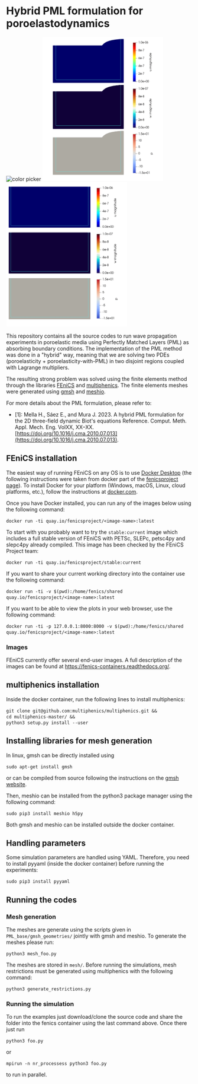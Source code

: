 # Hybrid PML formulation for poroelastodynamics
<img width="327" height="389" src="media/Experiment_2_HybridPML.gif" alt="color picker" /> <img width="327" height="389" src="media/Experiment_3_HybridPML.gif" alt="color picker" /> <img width="327" height="389" src="media/Experiment_4_HybridPML.gif" alt="color picker" />

This repository contains all the source codes to run wave propagation experiments in poroelastic media using Perfectly Matched Layers (PML) as absorbing boundary conditions. The implementation of the PML method was done in a "hybrid" way, meaning that we are solving two PDEs (poroelasticity + poroelasticity-with-PML) in two disjoint regions coupled with Lagrange multipliers.

The resulting strong problem was solved using the finite elements method through the libraries [FEniCS](https://fenicsproject.org/) and [multiphenics](https://github.com/multiphenics/multiphenics). The finite elements meshes were generated using [gmsh](https://www.gmsh.info/) and [meshio](https://github.com/nschloe/meshio).

For more details about the PML formulation, please refer to:

- [1]: Mella H., Sáez E., and Mura J. 2023. A hybrid PML formulation for the 2D three-field dynamic Biot's equations
Reference. Comput. Meth. Appl. Mech. Eng. VolXX, XX–XX. [https://doi.org/10.1016/j.cma.2010.07.013](https://doi.org/10.1016/j.cma.2010.07.013).


## FEniCS installation
The easiest way of running FEniCS on any OS is to use
[Docker Desktop](https://hub.docker.com/?overlay=onboarding) (the following
instructions were taken from docker part of the [fenicsproject page](https://bitbucket.org/fenics-project/docker/src/master/)).
To install Docker for your platform (Windows, macOS, Linux, cloud
platforms, etc.), follow the instructions at
[docker.com](https://docs.docker.com/engine/getstarted/step_one/).

Once you have Docker installed, you can run any of the images below
using the following command:

    docker run -ti quay.io/fenicsproject/<image-name>:latest

To start with you probably want to try the `stable:current` image
which includes a full stable version of FEniCS with PETSc, SLEPc,
petsc4py and slepc4py already compiled. This image has been checked by
the FEniCS Project team:

    docker run -ti quay.io/fenicsproject/stable:current

If you want to share your current working directory into the container
use the following command:

    docker run -ti -v $(pwd):/home/fenics/shared quay.io/fenicsproject/<image-name>:latest
    
If you want to be able to view the plots in your web browser, use the following
command:

    docker run -ti -p 127.0.0.1:8000:8000 -v $(pwd):/home/fenics/shared quay.io/fenicsproject/<image-name>:latest

### Images

FEniCS currently offer several end-user images. A full description of
the images can be found at https://fenics-containers.readthedocs.org/.

## multiphenics installation
Inside the docker container, run the following lines to install multiphenics:

    git clone git@github.com:multiphenics/multiphenics.git &&
    cd multiphenics-master/ &&
    python3 setup.py install --user

## Installing libraries for mesh generation
In linux, gmsh can be directly installed using
    
    sudo apt-get install gmsh

or can be compiled from source following the instructions on the [gmsh website](https://www.gmsh.info/).

Then, meshio can be installed from the python3 package manager using the following command:

    sudo pip3 install meshio h5py

Both gmsh and meshio can be installed outside the docker container.

## Handling parameters
Some simulation parameters are handled using YAML. Therefore, you need to install pyyaml (inside the docker container) before running the experiments:

    sudo pip3 install pyyaml

## Running the codes
### Mesh generation
The meshes are generate using the scripts given in ```PML_base/gmsh_geometries/``` jointly with gmsh and meshio. To generate the meshes please run:

    python3 mesh_foo.py

The meshes are stored in ```mesh/```. Before running the simulations, mesh restrictions must be generated using multiphenics with the following command:

    python3 generate_restrictions.py

### Running the simulation
To run the examples just download/clone the source code and share the folder into the fenics container using the last command above. Once there just run
    
    python3 foo.py    

or

    mpirun -n nr_processess python3 foo.py    

to run in parallel.
